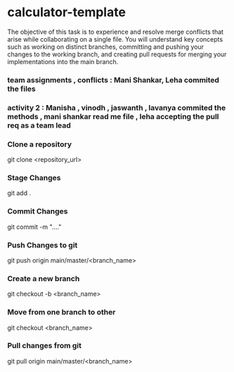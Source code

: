# calculator-template

The objective of this task is to experience and resolve merge conflicts that arise while collaborating on a single file. You will understand key concepts such as working on distinct branches, committing and pushing your changes to the working branch, and creating pull requests for merging your implementations into the main branch. 

### team assignments , conflicts : Mani Shankar, Leha commited the files
### activity 2 : Manisha , vinodh , jaswanth , lavanya commited the methods , mani shankar read me file , leha accepting  the pull req as a team lead

### Clone a repository
git clone <repository_url>

### Stage Changes
git add .

### Commit Changes
git commit -m "...."

### Push Changes to git
git push origin main/master/<branch_name>

### Create a new branch
git checkout -b <branch_name>

### Move from one branch to other
git checkout <branch_name>

### Pull changes from git
git pull origin main/master/<branch_name>
